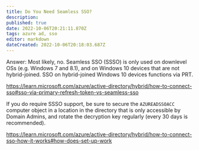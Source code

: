 ```yaml
---
title: Do You Need Seamless SSO?
description: 
published: true
date: 2022-10-06T20:21:11.870Z
tags: azure ad, sso
editor: markdown
dateCreated: 2022-10-06T20:18:03.687Z
---
```


Answer: Most likely, no. Seamless SSO (SSSO) is only used on downlevel OSs (e.g. Windows 7 and 8.1), and on Windows 10 devices that are not hybrid-joined. SSO on hybrid-joined Windows 10 devices functions via PRT.

https://learn.microsoft.com/azure/active-directory/hybrid/how-to-connect-sso#sso-via-primary-refresh-token-vs-seamless-sso

If you do require SSSO support, be sure to secure the `AZUREADSSOACC` computer object in a location in the directory that is only accessible by Domain Admins, and rotate the decryption key regularly (every 30 days is recommended).

https://learn.microsoft.com/azure/active-directory/hybrid/how-to-connect-sso-how-it-works#how-does-set-up-work
